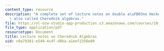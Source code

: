 ```yaml
---
content_type: resource
description: "A complete set of lecture notes on double a\uFB03ne Hecke algebras,\
  \ also called Cherednik algebras."
file: https://ol-ocw-studio-app-production.s3.amazonaws.com/courses/18-735-double-affine-hecke-algebras-in-representation-theory-combinatorics-geometry-and-mathematical-physics-fall-2009/c0a79381e5494c4fd0baa1eef2356e89_MIT18_735F09_lec.pdf
file_type: application/pdf
resourcetype: Document
title: Lecture notes on Cherednik Algebras
uid: c0a79381-e549-4c4f-d0ba-a1eef2356e89
---
```

